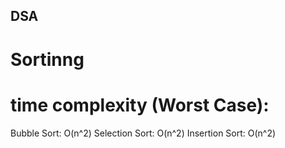 ## DSA
# Sortinng 

# time complexity (Worst Case):

Bubble Sort: O(n^2)
Selection Sort: O(n^2)
Insertion Sort: O(n^2)
